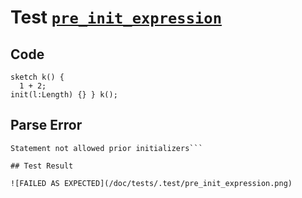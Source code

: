 # Test [`pre_init_expression`](/doc/tests/statement_usage.md#L314)

## Code

```µcad
sketch k() { 
  1 + 2;
init(l:Length) {} } k();

```

## Parse Error

```,plain
Statement not allowed prior initializers```

## Test Result

![FAILED AS EXPECTED](/doc/tests/.test/pre_init_expression.png)
